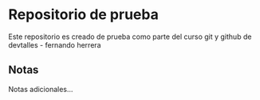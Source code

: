 # Repositorio de prueba

Este repositorio es creado de prueba como parte del curso git y github de devtalles - fernando herrera


## Notas
Notas adicionales...
